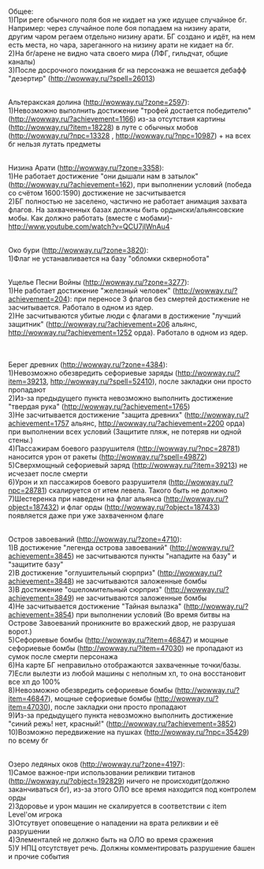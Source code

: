 Общее:<br>
1)При реге обычного поля боя не кидает на уже идущее случайное бг. Например: через случайное поле боя попадаем на низину арати, другим чаром регаем отдельно низину арати. БГ создано и идёт, на нем есть места, но чара, зареганного на низину арати не кидает на бг.  <br>
2)На бг/арене не видно чата своего мира (ЛФГ, гильдчат, общие каналы)<br>
3)После досрочного покидания бг на персонажа не вешается дебафф "дезертир" (http://wowway.ru/?spell=26013)<br><br>

Альтеракская долина (http://wowway.ru/?zone=2597):<br>
1)Невозможно выполнить достижение "трофей достается победителю" (http://wowway.ru/?achievement=1166) из-за отсутствия картины (http://wowway.ru/?item=18228) в луте с обычных мобов (http://wowway.ru/?npc=13328 , http://wowway.ru/?npc=10987) + на всех бг нельзя лутать предметы<br><br>


Низина Арати (http://wowway.ru/?zone=3358):<br>
1)Не работает достижение "они дышали нам в затылок" (http://wowway.ru/?achievement=162), при выполнении условий (победа со счётом 1600:1590) достижение не засчитывается<br>
2)БГ полностью не заселено, частично не работает анимация захвата флагов. На захваченных базах должны быть ордынски/альянсовские мобы. Как должно работать (вместе с мобами)- http://www.youtube.com/watch?v=QCU7jIWnAu4<br><br>


Око бури (http://wowway.ru/?zone=3820):<br>
1)Флаг не устанавливается на базу "обломки сквернобота"<br><br>


Ущелье Песни Войны (http://wowway.ru/?zone=3277):<br>
1)Не работает достижение "железный человек" (http://wowway.ru/?achievement=204): при переносе 3 флагов без смертей достижение не засчитывается. Работало в одном из ядер.<br>
2)Не засчитываются убитые люди с флагами в достижение "лучший защитник" (http://wowway.ru/?achievement=206 альянс, http://wowway.ru/?achievement=1252 орда). Работало в одном из ядер.<br><br><br>


Берег древних (http://wowway.ru/?zone=4384):<br>
1)Невозможно обезвредить сефориевые заряды (http://wowway.ru/?item=39213, http://wowway.ru/?spell=52410), после закладки они просто пропадают<br>
2)Из-за предыдущего пункта невозможно выполнить достижение "твердая рука" (http://wowway.ru/?achievement=1765)<br>
3)Не засчитывается достижение "защита древних" (http://wowway.ru/?achievement=1757 альянс, http://wowway.ru/?achievement=2200 орда) при выполнении всех условий (Защитите пляж, не потеряв ни одной стены.)<br>
4)Пассажирам боевого разрушителя (http://wowway.ru/?npc=28781) наносится урон от ракеты (http://wowway.ru/?spell=49872)
5)Сверхмощный сефориевый заряд (http://wowway.ru/?item=39213) не исчезает после смерти<br>
6)Урон и хп пассажиров боевого разрушителя (http://wowway.ru/?npc=28781) скалируется от итем левела. Такого быть не должно<br>
7)Шестеренка при наведени на флаг альянса (http://wowway.ru/?object=187432) и флаг орды (http://wowway.ru/?object=187433) появляется даже при уже захваченном флаге<br><br>


Остров завоеваний (http://wowway.ru/?zone=4710):<br>
1)В достижение "легенда острова завоеваний" (http://wowway.ru/?achievement=3845) не засчитываются пункты "нападите на базу" и "защитите базу"<br>
2)В достижение "оглушительный сюрприз" (http://wowway.ru/?achievement=3848) не засчитываются заложенные бомбы<br>
3)В достижение "ошеломительный сюрприз" (http://wowway.ru/?achievement=3849) не засчитываются заложенные бомбы<br>
4)Не засчитывается достижение "Тайная вылазка" (http://wowway.ru/?achievement=3854) при выполнении условий (Во время битвы на Острове Завоеваний проникните во вражеский двор, не разрушая ворот.)<br>
5)Сефориевые бомбы (http://wowway.ru/?item=46847) и мощные сефориевые бомбы (http://wowway.ru/?item=47030) не пропадают из сумок после смерти персонажа<br>
6)На карте БГ неправильно отображаются захваченные точки/базы.<br>
7)Если вылезти из любой машины с неполным хп, то она восстановит все хп до 100%<br>
8)Невозможно обезвредить сефориевые бомбы (http://wowway.ru/?item=46847), мощные сефориевые бомбы (http://wowway.ru/?item=47030), после закладки они просто пропадают<br>
9)Из-за предыдущего пункта невозможно выполнить достижение "синий режь! нет, красный!" (http://wowway.ru/?achievement=3852)<br>
10)Возможно передвижение на пушках (http://wowway.ru/?npc=35429) по всему бг<br><br>


Озеро ледяных оков (http://wowway.ru/?zone=4197):<br>
1)Самое важное-при использовании реликвии титанов (http://wowway.ru/?object=192829) ничего не происходит(должно заканчиваться бг), из-за этого ОЛО все время находится под контролем орды<br>
2)Здоровье и урон машин не скалируется в соответствии с item Level'ом игрока<br>
3)Отсутвует оповещение о нападении на врата реликвии и её разрушении<br>
4)Элементалей не должно быть на ОЛО во время сражения<br>
5)У НПЦ отсутствует речь. Должны комментировать разрушение башен и прочие события
<br>
